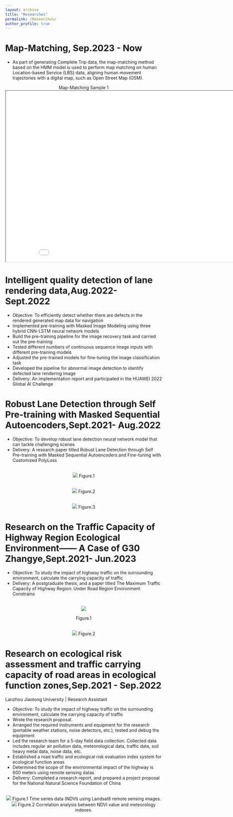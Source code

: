 ```yaml
---
layout: archive
title: "Researches"
permalink: /Researches/
author_profile: true
---
```


Map-Matching, Sep.2023 - Now
======
* As part of generating Complete Trip data, the map-matching method based on the HMM model is used to perform map matching on human Location-based Service (LBS) data, aligning human movement trajectories with a digital map, such as Open Street Map (OSM).
   
<div align=center>
Map-Matching Sample 1 
<iframe src="/files/Hof_13.html" width="900" height="550" frameborder="1" name="Map-Matching-Sample_DC_10" scrolling="auto" style="display: block; margin: 0 auto;"></iframe>
</div>
      
Intelligent quality detection of lane rendering data,Aug.2022- Sept.2022 
======
* Objective: To efficiently detect whether there are defects in the rendered generated map data for navigation
* Implemented pre-training with Masked Image Modeling using three hybrid CNN-LSTM neural network models
* Build the pre-training pipeline for the image recovery task and carried out the pre-training
* Tested different numbers of continuous sequence image inputs with different pre-training models
* Adjusted the pre-trained models for fine-tuning the image classification task
* Developed the pipeline for abnormal image detection to identify defected lane rendering image
* Delivery: An implementation report and participated in the HUAWEI 2022 Global AI Challenge
    

Robust Lane Detection through Self Pre-training with Masked Sequential Autoencoders,Sept.2021- Aug.2022
======
* Objective: To develop robust lane detection neural network model that can tackle challenging scenes
* Delivery: A research paper titled Robust Lane Detection through Self Pre-training with Masked Sequential Autoencoders and Fine-tuning with Customized PolyLoss

<div align=center>
<br/><img src='/images/mask.jpg'>
Figure.1 
   
<br/><img src='/images/normal_result1.jpg'>
Figure.2 
   
<br/><img src='/images/challenge_result1.jpg'>
Figure.3 
</div>

Research on the Traffic Capacity of Highway Region Ecological Environment—— A Case of G30 Zhangye,Sept.2021- Jun.2023 
======
* Objective: To study the impact of highway traffic on the surrounding environment, calculate the carrying capacity of traffic
* Delivery: A postgraduate thesis, and a paper titled The Maximum Traffic Capacity of Highway Region: Under Road Region Environment Constrains
  
<div align=center>
<br/><img src='/images/picture_1.png'>    
   
Figure.1 

<br/><img src='/images/picture_2.png'>
Figure.2 
</div>
    
Research on ecological risk assessment and traffic carrying capacity of road areas in ecological function zones,Sep.2021 - Sep.2022
======
Lanzhou Jiaotong University | Research Assistant

* Objective: To study the impact of highway traffic on the surrounding environment, calculate the carrying capacity of traffic 
* Wrote the research proposal.
* Arranged the required instruments and equipment for the research (portable weather stations, noise detectors, etc.), tested and debug the equipment
* Led the research team for a 5-day field data collection. Collected data includes regular air pollution data, meteorological data, traffic data, soil heavy metal data, noise data, etc.
* Established a road traffic and ecological risk evaluation index system for ecological function areas
* Determined the scope of the environmental impact of the highway is 600 meters using remote sensing datas
* Delivery: Completed a research report, and prepared a project proposal for the National Natural Science Foundation of China

<div align=center>
<br/><img src='/images/1.jpg'>
Figure.1 Time series data (NDVI) using Landsat8 remote sensing images.
<br/><img src='/images/4.png'>
Figure.2 Correlation analysis between NDVI value and meteorology indexes.
</div>
